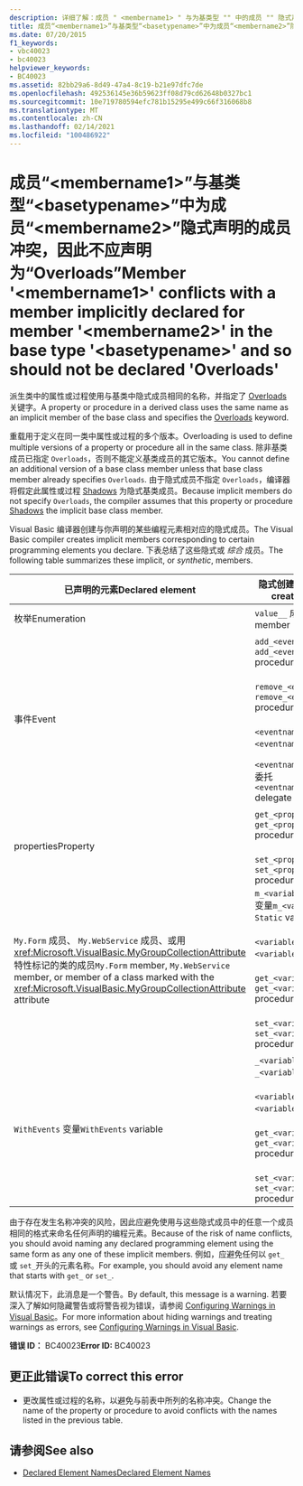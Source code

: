 ```yaml
---
description: 详细了解：成员 " <membername1> " 与为基类型 "" 中的成员 "" 隐式声明的成员冲突 <membername2> <basetypename> ，因此不应声明为 "Overloads"
title: 成员“<membername1>”与基类型“<basetypename>”中为成员“<membername2>”隐式声明的成员冲突，因此不应声明为“Overloads”
ms.date: 07/20/2015
f1_keywords:
- vbc40023
- bc40023
helpviewer_keywords:
- BC40023
ms.assetid: 82bb29a6-8d49-47a4-8c19-b21e97dfc7de
ms.openlocfilehash: 492536145e36b59623ff08d79cd62648b0327bc1
ms.sourcegitcommit: 10e719780594efc781b15295e499c66f316068b8
ms.translationtype: MT
ms.contentlocale: zh-CN
ms.lasthandoff: 02/14/2021
ms.locfileid: "100486922"
---
```

# <a name="member-membername1-conflicts-with-a-member-implicitly-declared-for-member-membername2-in-the-base-type-basetypename-and-so-should-not-be-declared-overloads"></a><span data-ttu-id="4a1da-103">成员“\<membername1>”与基类型“\<basetypename>”中为成员“\<membername2>”隐式声明的成员冲突，因此不应声明为“Overloads”</span><span class="sxs-lookup"><span data-stu-id="4a1da-103">Member '\<membername1>' conflicts with a member implicitly declared for member '\<membername2>' in the base type '\<basetypename>' and so should not be declared 'Overloads'</span></span>

<span data-ttu-id="4a1da-104">派生类中的属性或过程使用与基类中隐式成员相同的名称，并指定了 [Overloads](../language-reference/modifiers/overloads.md) 关键字。</span><span class="sxs-lookup"><span data-stu-id="4a1da-104">A property or procedure in a derived class uses the same name as an implicit member of the base class and specifies the [Overloads](../language-reference/modifiers/overloads.md) keyword.</span></span>  
  
 <span data-ttu-id="4a1da-105">重载用于定义在同一类中属性或过程的多个版本。</span><span class="sxs-lookup"><span data-stu-id="4a1da-105">Overloading is used to define multiple versions of a property or procedure all in the same class.</span></span> <span data-ttu-id="4a1da-106">除非基类成员已指定 `Overloads`，否则不能定义基类成员的其它版本。</span><span class="sxs-lookup"><span data-stu-id="4a1da-106">You cannot define an additional version of a base class member unless that base class member already specifies `Overloads`.</span></span> <span data-ttu-id="4a1da-107">由于隐式成员不指定 `Overloads`，编译器将假定此属性或过程 [Shadows](../language-reference/modifiers/shadows.md) 为隐式基类成员。</span><span class="sxs-lookup"><span data-stu-id="4a1da-107">Because implicit members do not specify `Overloads`, the compiler assumes that this property or procedure [Shadows](../language-reference/modifiers/shadows.md) the implicit base class member.</span></span>  
  
 <span data-ttu-id="4a1da-108">Visual Basic 编译器创建与你声明的某些编程元素相对应的隐式成员。</span><span class="sxs-lookup"><span data-stu-id="4a1da-108">The Visual Basic compiler creates implicit members corresponding to certain programming elements you declare.</span></span> <span data-ttu-id="4a1da-109">下表总结了这些隐式或 *综合* 成员。</span><span class="sxs-lookup"><span data-stu-id="4a1da-109">The following table summarizes these implicit, or *synthetic*, members.</span></span>  
  
|<span data-ttu-id="4a1da-110">已声明的元素</span><span class="sxs-lookup"><span data-stu-id="4a1da-110">Declared element</span></span>|<span data-ttu-id="4a1da-111">隐式创建的成员</span><span class="sxs-lookup"><span data-stu-id="4a1da-111">Implicitly created members</span></span>|  
|----------------------|--------------------------------|  
|<span data-ttu-id="4a1da-112">枚举</span><span class="sxs-lookup"><span data-stu-id="4a1da-112">Enumeration</span></span>|<span data-ttu-id="4a1da-113">`value__` 成员</span><span class="sxs-lookup"><span data-stu-id="4a1da-113">`value__` member</span></span>|  
|<span data-ttu-id="4a1da-114">事件</span><span class="sxs-lookup"><span data-stu-id="4a1da-114">Event</span></span>|<span data-ttu-id="4a1da-115">`add_<eventname>` 过程</span><span class="sxs-lookup"><span data-stu-id="4a1da-115">`add_<eventname>` procedure</span></span><br /><br /> <span data-ttu-id="4a1da-116">`remove_<eventname>` 过程</span><span class="sxs-lookup"><span data-stu-id="4a1da-116">`remove_<eventname>` procedure</span></span><br /><br /> <span data-ttu-id="4a1da-117">`<eventname>Event` 字段</span><span class="sxs-lookup"><span data-stu-id="4a1da-117">`<eventname>Event` field</span></span><br /><br /> <span data-ttu-id="4a1da-118">`<eventname>EventHandler` 委托</span><span class="sxs-lookup"><span data-stu-id="4a1da-118">`<eventname>EventHandler` delegate</span></span>|  
|<span data-ttu-id="4a1da-119">properties</span><span class="sxs-lookup"><span data-stu-id="4a1da-119">Property</span></span>|<span data-ttu-id="4a1da-120">`get_<propertyname>` 过程</span><span class="sxs-lookup"><span data-stu-id="4a1da-120">`get_<propertyname>` procedure</span></span><br /><br /> <span data-ttu-id="4a1da-121">`set_<propertyname>` 过程</span><span class="sxs-lookup"><span data-stu-id="4a1da-121">`set_<propertyname>` procedure</span></span>|  
|<span data-ttu-id="4a1da-122">`My.Form` 成员、 `My.WebService` 成员、或用 <xref:Microsoft.VisualBasic.MyGroupCollectionAttribute> 特性标记的类的成员</span><span class="sxs-lookup"><span data-stu-id="4a1da-122">`My.Form` member, `My.WebService` member, or member of a class marked with the <xref:Microsoft.VisualBasic.MyGroupCollectionAttribute> attribute</span></span>|<span data-ttu-id="4a1da-123">`m_<variablename>``Static`变量</span><span class="sxs-lookup"><span data-stu-id="4a1da-123">`m_<variablename>` `Static` variable</span></span><br /><br /> <span data-ttu-id="4a1da-124">`<variablename>` 属性</span><span class="sxs-lookup"><span data-stu-id="4a1da-124">`<variablename>` property</span></span><br /><br /> <span data-ttu-id="4a1da-125">`get_<variablename>` 过程</span><span class="sxs-lookup"><span data-stu-id="4a1da-125">`get_<variablename>` procedure</span></span><br /><br /> <span data-ttu-id="4a1da-126">`set_<variablename>` 过程</span><span class="sxs-lookup"><span data-stu-id="4a1da-126">`set_<variablename>` procedure</span></span>|  
|<span data-ttu-id="4a1da-127">`WithEvents` 变量</span><span class="sxs-lookup"><span data-stu-id="4a1da-127">`WithEvents` variable</span></span>|<span data-ttu-id="4a1da-128">`_<variablename>` 变量</span><span class="sxs-lookup"><span data-stu-id="4a1da-128">`_<variablename>` variable</span></span><br /><br /> <span data-ttu-id="4a1da-129">`<variablename>` 属性</span><span class="sxs-lookup"><span data-stu-id="4a1da-129">`<variablename>` property</span></span><br /><br /> <span data-ttu-id="4a1da-130">`get_<variablename>` 过程</span><span class="sxs-lookup"><span data-stu-id="4a1da-130">`get_<variablename>` procedure</span></span><br /><br /> <span data-ttu-id="4a1da-131">`set_<variablename>` 过程</span><span class="sxs-lookup"><span data-stu-id="4a1da-131">`set_<variablename>` procedure</span></span>|  
  
 <span data-ttu-id="4a1da-132">由于存在发生名称冲突的风险，因此应避免使用与这些隐式成员中的任意一个成员相同的格式来命名任何声明的编程元素。</span><span class="sxs-lookup"><span data-stu-id="4a1da-132">Because of the risk of name conflicts, you should avoid naming any declared programming element using the same form as any one of these implicit members.</span></span> <span data-ttu-id="4a1da-133">例如，应避免任何以 `get_` 或 `set_`开头的元素名称。</span><span class="sxs-lookup"><span data-stu-id="4a1da-133">For example, you should avoid any element name that starts with `get_` or `set_`.</span></span>  
  
 <span data-ttu-id="4a1da-134">默认情况下，此消息是一个警告。</span><span class="sxs-lookup"><span data-stu-id="4a1da-134">By default, this message is a warning.</span></span> <span data-ttu-id="4a1da-135">若要深入了解如何隐藏警告或将警告视为错误，请参阅 [Configuring Warnings in Visual Basic](/visualstudio/ide/configuring-warnings-in-visual-basic)。</span><span class="sxs-lookup"><span data-stu-id="4a1da-135">For more information about hiding warnings and treating warnings as errors, see [Configuring Warnings in Visual Basic](/visualstudio/ide/configuring-warnings-in-visual-basic).</span></span>  
  
 <span data-ttu-id="4a1da-136">**错误 ID：** BC40023</span><span class="sxs-lookup"><span data-stu-id="4a1da-136">**Error ID:** BC40023</span></span>  
  
## <a name="to-correct-this-error"></a><span data-ttu-id="4a1da-137">更正此错误</span><span class="sxs-lookup"><span data-stu-id="4a1da-137">To correct this error</span></span>  
  
- <span data-ttu-id="4a1da-138">更改属性或过程的名称，以避免与前表中所列的名称冲突。</span><span class="sxs-lookup"><span data-stu-id="4a1da-138">Change the name of the property or procedure to avoid conflicts with the names listed in the previous table.</span></span>  
  
## <a name="see-also"></a><span data-ttu-id="4a1da-139">请参阅</span><span class="sxs-lookup"><span data-stu-id="4a1da-139">See also</span></span>

- [<span data-ttu-id="4a1da-140">Declared Element Names</span><span class="sxs-lookup"><span data-stu-id="4a1da-140">Declared Element Names</span></span>](../programming-guide/language-features/declared-elements/declared-element-names.md)
